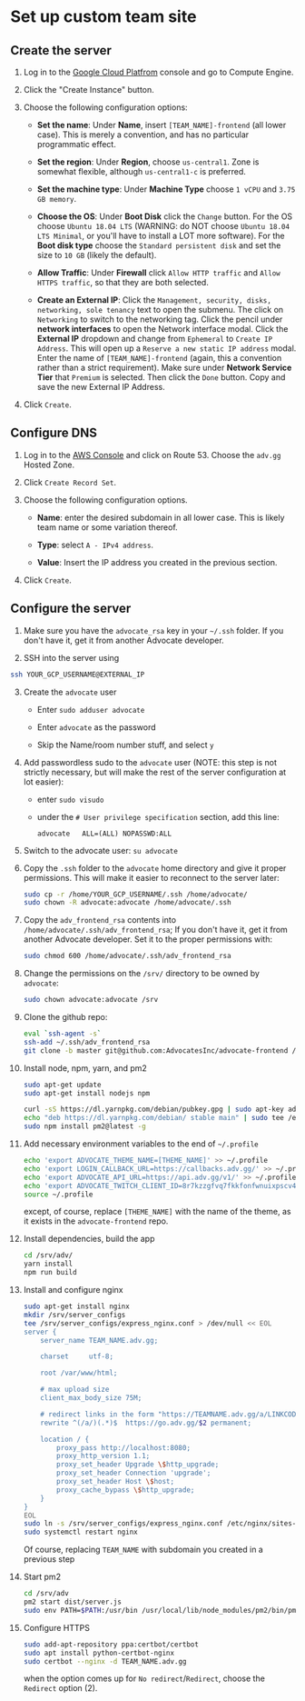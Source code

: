 # Set up custom team site

## Create the server

1. Log in to the [Google Cloud Platfrom](https://console.cloud.google.com) console and go to Compute Engine.

2. Click the "Create Instance" button.

3. Choose the following configuration options:

    - **Set the name**: Under **Name**, insert `[TEAM_NAME]-frontend` (all lower case). This is merely a convention, and has no particular programmatic effect.

    - **Set the region**: Under **Region**, choose `us-central1`.  Zone is somewhat flexible, although `us-central1-c` is preferred.

    - **Set the machine type**: Under **Machine Type** choose  `1 vCPU` and `3.75 GB memory`.

    - **Choose the OS**: Under **Boot Disk** click the `Change` button.  For the OS choose `Ubuntu 18.04 LTS` (WARNING: do NOT choose `Ubuntu 18.04 LTS Minimal`, or you'll have to install a LOT more software).  For the **Boot disk type** choose the `Standard persistent disk` and set the size to `10 GB` (likely the default).

    - **Allow Traffic**: Under **Firewall** click `Allow HTTP traffic` and `Allow HTTPS traffic`, so that they are both selected.

    - **Create an External IP**: Click the `Management, security, disks, networking, sole tenancy` text to open the submenu.  The click on `Networking` to switch to the networking tag.  Click the pencil under **network interfaces** to open the Network interface modal.  Click the **External IP** dropdown and change from `Ephemeral` to `Create IP Address`.  This will open up a `Reserve a new static IP address` modal.  Enter the name of `[TEAM_NAME]-frontend` (again, this a convention rather than a strict requirement).  Make sure under **Network Service Tier** that `Premium` is selected.  Then click the `Done` button.  Copy and save the new External IP Address.

4. Click `Create`.

## Configure DNS

1. Log in to the [AWS Console](https://console.aws.amazon.com) and click on Route 53.  Choose the `adv.gg` Hosted Zone.

2. Click `Create Record Set`.

3. Choose the following configuration options.

    - **Name**: enter the desired subdomain in all lower case.  This is likely team name or some variation thereof.

    - **Type**: select `A - IPv4 address`.

    - **Value**: Insert the IP address you created in the previous section.

4. Click `Create`.

## Configure the server

1. Make sure you have the `advocate_rsa` key in your `~/.ssh` folder.  If you don't have it, get it from another Advocate developer.

2. SSH into the server using

```bash
ssh YOUR_GCP_USERNAME@EXTERNAL_IP
```

3. Create the `advocate` user

    - Enter `sudo adduser advocate`

    - Enter `advocate` as the password

    - Skip the Name/room number stuff, and select `y`

4. Add passwordless sudo to the `advocate` user (NOTE: this step is not strictly necessary, but will make the rest of the server configuration at lot easier):

    - enter `sudo visudo`

    - under the `# User privilege specification` section, add this line:

        ```
        advocate   ALL=(ALL) NOPASSWD:ALL
        ```

5. Switch to the advocate user: `su advocate`

6. Copy the `.ssh` folder to the `advocate` home directory and give it proper permissions.  This will make it easier to reconnect to the server later:

    ```bash
    sudo cp -r /home/YOUR_GCP_USERNAME/.ssh /home/advocate/
    sudo chown -R advocate:advocate /home/advocate/.ssh
    ```

7. Copy the `adv_frontend_rsa` contents into `/home/advocate/.ssh/adv_frontend_rsa`; If you don't have it, get it from another Advocate developer. Set it to the proper permissions with:

    ```bash
    sudo chmod 600 /home/advocate/.ssh/adv_frontend_rsa
    ```

8. Change the permissions on the `/srv/` directory to be owned by `advocate`: 

    ```bash
    sudo chown advocate:advocate /srv
    ```

9. Clone the github repo:

    ```bash
    eval `ssh-agent -s`
    ssh-add ~/.ssh/adv_frontend_rsa
    git clone -b master git@github.com:AdvocatesInc/advocate-frontend /srv/adv
    ```

10. Install node, npm, yarn, and pm2

    ```bash
    sudo apt-get update
    sudo apt-get install nodejs npm

    curl -sS https://dl.yarnpkg.com/debian/pubkey.gpg | sudo apt-key add -
    echo "deb https://dl.yarnpkg.com/debian/ stable main" | sudo tee /etc/apt/sources.list.d/yarn.list
    sudo npm install pm2@latest -g
    ```

11. Add necessary environment variables to the end of `~/.profile`

    ```bash
    echo 'export ADVOCATE_THEME_NAME=[THEME_NAME]' >> ~/.profile
    echo 'export LOGIN_CALLBACK_URL=https://callbacks.adv.gg/' >> ~/.profile
    echo 'export ADVOCATE_API_URL=https://api.adv.gg/v1/' >> ~/.profile
    echo 'export ADVOCATE_TWITCH_CLIENT_ID=8r7kzzgfvq7fkkfonfwnuixpscv48c' >> ~/.profile
    source ~/.profile
    ```

    except, of course, replace `[THEME_NAME]` with the name of the theme, as it exists in the `advocate-frontend` repo.

12. Install dependencies, build the app

    ```bash
    cd /srv/adv/
    yarn install
    npm run build
    ```

13. Install and configure nginx

    ```bash
    sudo apt-get install nginx
    mkdir /srv/server_configs
    tee /srv/server_configs/express_nginx.conf > /dev/null << EOL
    server {
        server_name TEAM_NAME.adv.gg;

        charset     utf-8;

        root /var/www/html;

        # max upload size
        client_max_body_size 75M;

        # redirect links in the form "https://TEAMNAME.adv.gg/a/LINKCODE" to go.adv.gg
        rewrite ^(/a/)(.*)$  https://go.adv.gg/$2 permanent;

        location / {
            proxy_pass http://localhost:8080;
            proxy_http_version 1.1;
            proxy_set_header Upgrade \$http_upgrade;
            proxy_set_header Connection 'upgrade';
            proxy_set_header Host \$host;
            proxy_cache_bypass \$http_upgrade;
        }
    }
    EOL
    sudo ln -s /srv/server_configs/express_nginx.conf /etc/nginx/sites-enabled/
    sudo systemctl restart nginx
    ```

    Of course, replacing `TEAM_NAME` with subdomain you created in a previous step

14. Start pm2

    ```bash
    cd /srv/adv
    pm2 start dist/server.js
    sudo env PATH=$PATH:/usr/bin /usr/local/lib/node_modules/pm2/bin/pm2 startup systemd -u advocate --hp /home/advocate
    ```

15. Configure HTTPS

    ```bash
    sudo add-apt-repository ppa:certbot/certbot
    sudo apt install python-certbot-nginx
    sudo certbot --nginx -d TEAM_NAME.adv.gg
    ```

    when the option comes up for `No redirect`/`Redirect`, choose the `Redirect` option (2).

